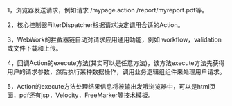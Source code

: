 1，浏览器发送请求，例如请求 /mypage.action     /report/myreport.pdf等。
2，核心控制器FilterDispatcher根据请求决定调用合适的Action。
3，WebWork的拦截器链自动对请求应用通用功能，例如 workflow，validation或文件下载和上传。
4，回调Action的execute方法(其实可以是任意方法)，该方法execute方法先获得用户的请求参数，然后执行某种数据操作，调用业务逻辑组组件来处理用户请求。
5，Action的execute方法处理结果信息将被输出发哦浏览器中，可以是html页面，pdf还有jsp，Velocity，FreeMarker等技术模板。
